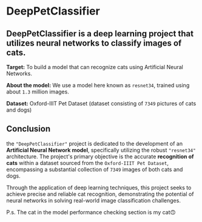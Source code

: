 # DeepPetClassifier
## DeepPetClassifier is a deep learning project that utilizes neural networks to classify images of cats.
**Target:** To build a model that can recognize cats using Artificial Neural Networks.

**About the model:** We use a model here known as `resnet34`, trained using about `1.3` million images.

**Dataset:** Oxford-IIIT Pet Dataset (dataset consisting of `7349` pictures of cats and dogs)

## Conclusion

the `"DeepPetClassifier"` project is dedicated to the development of an **Artificial Neural Network model**, specifically utilizing the robust `"resnet34"` architecture. The project's primary objective is the accurate **recognition of cats** within a dataset sourced from the `Oxford-IIIT Pet Dataset`, encompassing a substantial collection of `7349` images of both cats and dogs.

Through the application of deep learning techniques, this project seeks to achieve precise and reliable cat recognition, demonstrating the potential of neural networks in solving real-world image classification challenges.

P.s. The cat in the model performance checking section is my cat🙃
